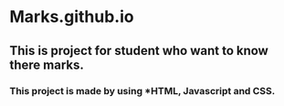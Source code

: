 # Marks.github.io
## This is project for student who want to know there marks.
### This project is made by using *HTML, Javascript and CSS.
